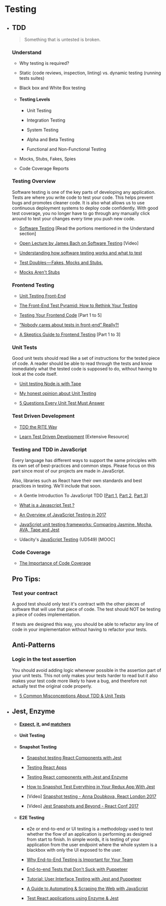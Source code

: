 # Testing

- ## TDD

  > Something that is untested is broken.

  ### Understand

  - Why testing is required?

  - Static (code reviews, inspection, linting) vs. dynamic testing (running tests suites)

  - Black box and White Box testing

  - #### Testing Levels

    - Unit Testing

    - Integration Testing

    - System Testing

    - Alpha and Beta Testing

    - Functional and Non-Functional Testing

  - Mocks, Stubs, Fakes, Spies

  - Code Coverage Reports

  ### Testing Overview

  Software testing is one of the key parts of developing any application. Tests are where you write code to test your code. This helps prevent bugs and promotes cleaner code. It is also what allows us to use continuous deployment systems to deploy code confidently. With good test coverage, you no longer have to go through any manually click around to test your changes every time you push new code.

  - [Software Testing](https://en.wikipedia.org/wiki/Software_testing) [Read the portions mentioned in the Understand section]

  - [Open Lecture by James Bach on Software Testing](https://www.youtube.com/watch?v=ILkT_HV9DVU) [Video]

  - [Understanding how software testing works and what to test](https://stackoverflow.com/questions/3065485/understanding-how-software-testing-works-and-what-to-test)

  - [Test Doubles — Fakes, Mocks and Stubs.](https://blog.pragmatists.com/test-doubles-fakes-mocks-and-stubs-1a7491dfa3da)

  - [Mocks Aren't Stubs](https://martinfowler.com/articles/mocksArentStubs.html)

  ### Frontend Testing

  - [Unit Testing Front-End](https://medium.com/front-end-hacking/unit-testing-front-end-38b9bf1de079)

  - [The Front-End Test Pyramid: How to Rethink Your Testing](https://medium.freecodecamp.org/the-front-end-test-pyramid-rethink-your-testing-3b343c2bca51)

  - [Testing Your Frontend Code](https://hackernoon.com/testing-your-frontend-code-part-i-introduction-7e307eac4446) [Part 1 to 5]

  - [“Nobody cares about tests in front-end” Really?!](https://medium.com/rd-shipit/nobody-cares-about-tests-in-front-end-really-d1c8db7ba59d)

  - [A Skeptics Guide to Frontend Testing](https://codeburst.io/a-skeptics-guide-to-frontend-testing-part-1-5de4806ad300) [Part 1 to 3]

  ### Unit Tests

  Good unit tests should read like a set of instructions for the tested piece of code. A reader should be able to read through the tests and know immediately what the tested code is supposed to do, without having to look at the code itself.

  - [Unit testing Node.js with Tape](https://hackernoon.com/unit-testing-node-js-38cf2b7e1a41)

  - [My honest opinion about Unit Testing](https://hackernoon.com/my-honest-opinion-about-unit-testing-84eee5e893ad)

  - [5 Questions Every Unit Test Must Answer](https://medium.com/javascript-scene/what-every-unit-test-needs-f6cd34d9836d)

  ### Test Driven Development

  - [TDD the RITE Way](https://medium.com/javascript-scene/tdd-the-rite-way-53c9b46f45e3)

  - [Learn Test Driven Development](https://github.com/dwyl/learn-tdd) [Extensive Resource]

  ### Testing and TDD in JavaScript

  Every language has different ways to support the same principles with its own set of best-practices and common steps. Please focus on this part since most of our projects are made in JavaScript.

  Also, libraries such as React have their own standards and best practices in testing. We'll include that soon.

  - A Gentle Introduction To JavaScript TDD [[Part 1](https://jrsinclair.com/articles/2016/gentle-introduction-to-javascript-tdd-intro/), [Part 2](https://jrsinclair.com/articles/2016/gentle-introduction-to-javascript-tdd-ajax), [Part 3](https://jrsinclair.com/articles/2016/gentle-introduction-to-javascript-tdd-html-dom)]

  - [What is a Javascript Test ?](https://blog.kentcdodds.com/but-really-what-is-a-javascript-test-46fe5f3fad77)

  - [An Overview of JavaScript Testing in 2017](https://medium.com/powtoon-engineering/a-complete-guide-to-testing-javascript-in-2017-a217b4cd5a2a)

  - [JavaScript unit testing frameworks: Comparing Jasmine, Mocha, AVA, Tape and Jest](https://raygun.com/blog/javascript-unit-testing-frameworks/)

  - Udacity's [JavaScript Testing](https://in.udacity.com/course/javascript-testing--ud549) (UD549) [MOOC]

  ### Code Coverage

  - [The Importance of Code Coverage](https://blog.cloudboost.io/the-importance-of-code-coverage-9b4d513f39b4)

  

  ## Pro Tips:

  ### Test your contract

  A good test should only test it's contract with the other pieces of software that will use that piece of code. The test should NOT be testing a piece of codes implementation.

  If tests are designed this way, you should be able to refactor any line of code in your implementation without having to refactor your tests.

  ## Anti-Patterns

  ### Logic in the test assertion

  You should avoid adding logic whenever possible in the assertion part of your unit tests. This not only makes your tests harder to read but it also makes your test code more likely to have a bug, and therefore not actually test the original code properly.

  - [5 Common Misconceptions About TDD & Unit Tests](https://medium.com/javascript-scene/5-common-misconceptions-about-tdd-unit-tests-863d5beb3ce9)

- ## Jest, Enzyme

  - #### [Expect](https://facebook.github.io/jest/docs/en/expect.html), [it](https://facebook.github.io/jest/docs/en/api.html#testname-fn-timeout), and [matchers](https://facebook.github.io/jest/docs/en/using-matchers.html)

  - #### Unit Testing

  - #### Snapshot Testing

    - [Snapshot testing React Components with Jest](https://hackernoon.com/snapshot-testing-react-components-with-jest-744a1e980366)

    - [Testing React Apps](https://facebook.github.io/jest/docs/en/tutorial-react.html)

    - [Testing React components with Jest and Enzyme](https://hackernoon.com/testing-react-components-with-jest-and-enzyme-41d592c174f)

    - [How to Snapshot Test Everything in Your Redux App With Jest](https://hackernoon.com/how-to-snapshot-test-everything-in-your-redux-app-with-jest-fde305ebedea)

    - [Video] [Snapshot testing - Anna Doubkova, React London 2017](https://www.youtube.com/watch?v=sCbGfi40IWk)

    - [Video] [Jest Snapshots and Beyond - React Conf 2017](https://www.youtube.com/watch?v=HAuXJVI_bUs)

  - #### E2E Testing

    - e2e or end-to-end or UI testing is a methodology used to test whether the flow of an application is performing as designed from start to finish. In simple words, it is testing of your application from the user endpoint where the whole system is a blackbox with only the UI exposed to the user.

    - [Why End-to-End Testing is Important for Your Team](https://medium.freecodecamp.org/why-end-to-end-testing-is-important-for-your-team-cb7eb0ec1504)

    - [End-to-end Tests that Don’t Suck with Puppeteer](https://ropig.com/blog/end-end-tests-dont-suck-puppeteer/)

    - [Tutorial: User Interface Testing with Jest and Puppeteer](https://www.valentinog.com/blog/ui-testing-jest-puppetteer/)

    - [A Guide to Automating & Scraping the Web with JavaScript](https://codeburst.io/a-guide-to-automating-scraping-the-web-with-javascript-chrome-puppeteer-node-js-b18efb9e9921)

    - [Test React applications using Enzyme & Jest](https://www.youtube.com/watch?v=8Ww2QBVIw0I)
